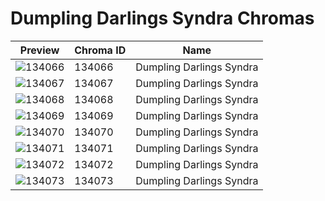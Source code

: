 # Dumpling Darlings Syndra Chromas

| Preview | Chroma ID | Name |
|---------|-----------|------|
| ![134066](https://raw.communitydragon.org/latest/plugins/rcp-be-lol-game-data/global/default/v1/champion-chroma-images/134/134066.png) | 134066 | Dumpling Darlings Syndra |
| ![134067](https://raw.communitydragon.org/latest/plugins/rcp-be-lol-game-data/global/default/v1/champion-chroma-images/134/134067.png) | 134067 | Dumpling Darlings Syndra |
| ![134068](https://raw.communitydragon.org/latest/plugins/rcp-be-lol-game-data/global/default/v1/champion-chroma-images/134/134068.png) | 134068 | Dumpling Darlings Syndra |
| ![134069](https://raw.communitydragon.org/latest/plugins/rcp-be-lol-game-data/global/default/v1/champion-chroma-images/134/134069.png) | 134069 | Dumpling Darlings Syndra |
| ![134070](https://raw.communitydragon.org/latest/plugins/rcp-be-lol-game-data/global/default/v1/champion-chroma-images/134/134070.png) | 134070 | Dumpling Darlings Syndra |
| ![134071](https://raw.communitydragon.org/latest/plugins/rcp-be-lol-game-data/global/default/v1/champion-chroma-images/134/134071.png) | 134071 | Dumpling Darlings Syndra |
| ![134072](https://raw.communitydragon.org/latest/plugins/rcp-be-lol-game-data/global/default/v1/champion-chroma-images/134/134072.png) | 134072 | Dumpling Darlings Syndra |
| ![134073](https://raw.communitydragon.org/latest/plugins/rcp-be-lol-game-data/global/default/v1/champion-chroma-images/134/134073.png) | 134073 | Dumpling Darlings Syndra |